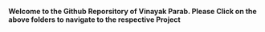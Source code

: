 **Welcome to the Github Reporsitory of Vinayak Parab. Please Click on the above folders to navigate to the respective Project**
